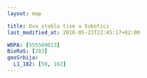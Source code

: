 ```yaml
---
layout: map

title: Dva stabla tise u Subotici
last_modified_at: 2018-05-21T22:45:17+02:00

WDPA: [555589013]
BioRaS: [283]
geoSrbija:
  L1_182: [50, 162]
---
```


